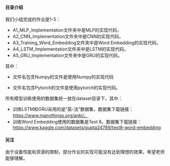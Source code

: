 #### 目录介绍

我们小组完成的作业是1-5：

- A1_MLP_Implementation文件夹中是MLP的实现代码，
- A2_CNN_Implementation文件夹中是CNN的实现代码，
- A3_Training_Word_Embedding文件夹中是Word Embedding的实现代码，
- A4_LSTM_Implementation文件夹中是LSTM的实现代码，
- A5_GRU_Implementation文件夹中是GRU的实现代码。

其中：

- 文件名包含Numpy的文件是使用Numpy的实现代码

- 文件名包含Pytorch的文件是使用pytorch的实现代码。 

所有模型训练使用的数据集统一放在dataset目录下，其中：
-  训练LSTM和GRU采用的是“英-法”数据集，数据集下载链接：https://www.manythings.org/anki/。
-  训练Word Embedding使用的数据集是Text 8，数据集下载链接：https://www.kaggle.com/datasets/gupta24789/text8-word-embedding

#### 另注

由于设备性能和资源的限制，部分作业的实现可能没有达到理想的效果，希望老师能够理解。
